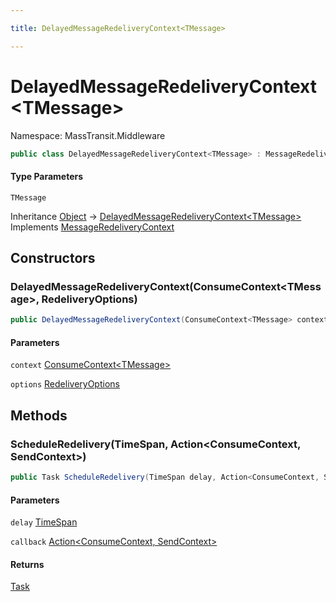 ```yaml
---

title: DelayedMessageRedeliveryContext<TMessage>

---
```


# DelayedMessageRedeliveryContext\<TMessage\>

Namespace: MassTransit.Middleware

```csharp
public class DelayedMessageRedeliveryContext<TMessage> : MessageRedeliveryContext
```

#### Type Parameters

`TMessage`<br/>

Inheritance [Object](https://learn.microsoft.com/en-us/dotnet/api/system.object) → [DelayedMessageRedeliveryContext\<TMessage\>](../masstransit-middleware/delayedmessageredeliverycontext-1)<br/>
Implements [MessageRedeliveryContext](../../masstransit-abstractions/masstransit/messageredeliverycontext)

## Constructors

### **DelayedMessageRedeliveryContext(ConsumeContext\<TMessage\>, RedeliveryOptions)**

```csharp
public DelayedMessageRedeliveryContext(ConsumeContext<TMessage> context, RedeliveryOptions options)
```

#### Parameters

`context` [ConsumeContext\<TMessage\>](../../masstransit-abstractions/masstransit/consumecontext-1)<br/>

`options` [RedeliveryOptions](../../masstransit-abstractions/masstransit/redeliveryoptions)<br/>

## Methods

### **ScheduleRedelivery(TimeSpan, Action\<ConsumeContext, SendContext\>)**

```csharp
public Task ScheduleRedelivery(TimeSpan delay, Action<ConsumeContext, SendContext> callback)
```

#### Parameters

`delay` [TimeSpan](https://learn.microsoft.com/en-us/dotnet/api/system.timespan)<br/>

`callback` [Action\<ConsumeContext, SendContext\>](https://learn.microsoft.com/en-us/dotnet/api/system.action-2)<br/>

#### Returns

[Task](https://learn.microsoft.com/en-us/dotnet/api/system.threading.tasks.task)<br/>
